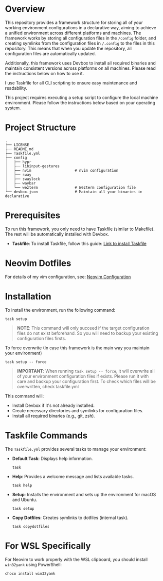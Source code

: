 # Overview

This repository provides a framework structure for storing all of your working environment configurations in a declarative way, aiming to achieve a unified environment across different platforms and machines. The framework works by storing all configuration files in the `/config` folder, and creating symlinks from the configuration files in `/.config` to the files in this repository. This means that when you update the repository, all configuration files are automatically updated.

Additionally, this framework uses Devbox to install all required binaries and maintain consistent versions across platforms on all machines. Please read the instructions below on how to use it.

I use Taskfile for all CLI scripting to ensure easy maintenance and readability.

This project requires executing a setup script to configure the local machine environment. Please follow the instructions below based on your operating system.

# Project Structure
```
.
├── LICENSE
├── README.md
├── Taskfile.yml
├── config
│   ├── hypr
│   ├── libinput-gestures
│   ├── nvim                    # nvim configuration
│   ├── sway
│   ├── swaylock
│   ├── waybar
│   └── wezterm                 # Wezterm configuration file
└── devbox.json                 # Maintain all your binaries in declarative
```

# Prerequisites

To run this framework, you only need to have Taskfile (similar to Makefile). The rest will be automatically installed with Devbox.

- **Taskfile**: To install Taskfile, follow this guide: [Link to install Taskfile](https://taskfile.dev/installation/)

# Neovim Dotfiles

For details of my vim configuration, see: [Neovim Configuration](./config/nvim/README.md)

# Installation

To install the environment, run the following command:
```
task setup
```

>**NOTE**: This command will only succeed if the target configuration files do not exist beforehand.
So you will need to backup your existing configuration files firsts.

To force overwrite (In case this framework is the main way you maintain your environment)
```
task setup -- force
```
> **IMPORTANT**: When running `task setup -- force`, it will overwrite all of your environment configuration files if exists. Please run it with care and backup your configuration first. To check which files will be overwritten, check taskfile.yml

This command will:
- Install Devbox if it's not already installed.
- Create necessary directories and symlinks for configuration files.
- Install all required binaries (e.g., git, zsh).

# Taskfile Commands

The `Taskfile.yml` provides several tasks to manage your environment:

- **Default Task**: Displays help information.
  ```
  task
  ```

- **Help**: Provides a welcome message and lists available tasks.
  ```
  task help
  ```

- **Setup**: Installs the environment and sets up the environment for macOS and Ubuntu.
  ```
  task setup
  ```

- **Copy Dotfiles**: Creates symlinks to dotfiles (internal task).
  ```
  task copydotfiles
  ```

# For WSL Specifically

For Neovim to work properly with the WSL clipboard, you should install `win32yank` using PowerShell:
```
choco install win32yank
```

